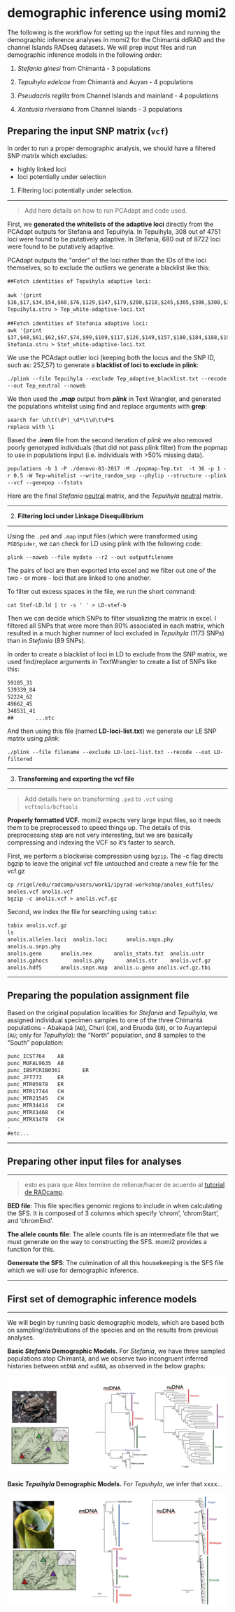 # demographic inference using momi2
The following is the workflow for setting up the input files and running the demographic inference analyses in momi2 for the Chimantá ddRAD and the channel Islands RADseq datasets. We will prep input files and run demographic inference models in the following order: 

1. *Stefania ginesi* from Chimantá - 3 populations

2. *Tepuihyla edelcae* from Chimantá and Auyan - 4 populations
3. *Pseudacris regilla* from Channel Islands and mainland - 4 populations
4. *Xantusia riversiana* from Channel Islands - 3 populations

## Preparing the input SNP matrix (`vcf`)


In order to run a proper demographic analysis, we should have a filtered SNP matrix which excludes: 

- highly linked loci
- loci potentially under selection



1. Filtering loci potentially under selection.
----- 


>Add here details on how to run PCAdapt and code used.

First, we **generated the whitelists of the adaptive loci** directly from the PCAdapt outputs for Stefania and Tepuihyla. In Tepuihyla, 308 out of 4751 loci were found to be putatively adaptive. In Stefania, 680 out of 8722 loci were found to be putatively adaptive. 


PCAdapt outputs the "order" of the loci rather than the IDs of the loci themselves, so to exclude the outliers we generate a blacklist like this:

	##Fetch identities of Tepuihyla adaptive loci:
	
	awk '{print $16,$17,$34,$54,$60,$76,$129,$147,$179,$200,$218,$245,$305,$306,$308,$318,$319,$332,$333,$348,$356,$361,$369,$370,$371,$383,$393,$416,$423,$435,$447,$488,$491,$552,$558,$561,$566,$568,$585,$591,$604,$621,$638,$647,$660,$679,$680,$685,$686,$689,$693,$696,$702,$723,$733,$749,$764,$776,$787,$791,$816,$847,$851,$855,$901,$915,$918,$923,$963,$970,$990,$996,$1005,$1037,$1047,$1093,$1098,$1118,$1139,$1155,$1157,$1161,$1164,$1172,$1197,$1230,$1248,$1257,$1273,$1276,$1285,$1337,$1361,$1385,$1408,$1416,$1444,$1446,$1463,$1470,$1477,$1481,$1485,$1506,$1524,$1545,$1574,$1596,$1610,$1681,$1692,$1702,$1719,$1726,$1730,$1755,$1763,$1768,$1795,$1798,$1809,$1815,$1816,$1823,$1867,$1880,$1881,$1882,$1903,$1906,$1933,$1949,$1961,$1973,$2005,$2017,$2020,$2057,$2074,$2123,$2176,$2215,$2274,$2291,$2320,$2333,$2356,$2378,$2382,$2383,$2391,$2421,$2422,$2440,$2483,$2486,$2492,$2496,$2498,$2504,$2525,$2532,$2533,$2556,$2582,$2588,$2589,$2621,$2630,$2634,$2638,$2655,$2670,$2675,$2701,$2724,$2755,$2769,$2781,$2810,$2813,$2849,$2872,$2900,$2907,$2911,$2956,$2970,$3000,$3007,$3014,$3032,$3033,$3041,$3072,$3075,$3111,$3130,$3132,$3226,$3236,$3238,$3243,$3244,$3257,$3263,$3277,$3290,$3294,$3297,$3311,$3328,$3337,$3346,$3380,$3381,$3393,$3398,$3404,$3416,$3430,$3434,$3439,$3442,$3445,$3481,$3484,$3490,$3527,$3537,$3574,$3583,$3592,$3594,$3607,$3617,$3618,$3627,$3635,$3642,$3660,$3698,$3716,$3724,$3727,$3745,$3777,$3778,$3787,$3801,$3827,$3835,$3837,$3882,$3890,$3896,$3903,$3914,$3948,$3952,$3961,$3984,$3996,$3998,$4005,$4080,$4105,$4125,$4144,$4168,$4193,$4198,$4212,$4216,$4220,$4226,$4240,$4243,$4245,$4257,$4267,$4286,$4337,$4377,$4388,$4412,$4423,$4431,$4437,$4450,$4452,$4459,$4464,$4481,$4509,$4512,$4514,$4577,$4586,$4588,$4618,$4653,$4656,$4718,$4728,$4731,$4733,$4749}' Tepuihyla.stru > Tep_white-adaptive-loci.txt

	##Fetch identities of Stefania adaptive loci: 
	awk '{print $37,$48,$61,$62,$67,$74,$99,$109,$117,$126,$149,$157,$180,$184,$188,$199,$200,$211,$215,$225,$230,$257,$263,$265,$286,$288,$299,$308,$418,$456,$484,$517,$521,$536,$539,$544,$581,$623,$635,$644,$649,$675,$706,$711,$720,$740,$759,$767,$772,$773,$792,$821,$822,$830,$875,$885,$893,$901,$911,$921,$923,$927,$932,$941,$944,$967,$983,$993,$1017,$1026,$1034,$1040,$1042,$1050,$1052,$1054,$1065,$1110,$1112,$1118,$1122,$1130,$1131,$1134,$1149,$1161,$1181,$1190,$1198,$1230,$1236,$1255,$1271,$1281,$1304,$1313,$1338,$1349,$1352,$1359,$1375,$1386,$1390,$1408,$1410,$1434,$1437,$1440,$1441,$1446,$1449,$1468,$1473,$1497,$1499,$1502,$1516,$1530,$1533,$1543,$1565,$1623,$1626,$1629,$1635,$1639,$1649,$1654,$1656,$1662,$1669,$1690,$1698,$1709,$1725,$1731,$1739,$1740,$1792,$1800,$1801,$1806,$1816,$1828,$1832,$1846,$1850,$1857,$1860,$1902,$1918,$1934,$1935,$1943,$1960,$2003,$2027,$2032,$2047,$2061,$2063,$2078,$2106,$2111,$2113,$2124,$2127,$2144,$2161,$2163,$2202,$2231,$2243,$2257,$2263,$2266,$2284,$2289,$2292,$2336,$2376,$2379,$2389,$2392,$2405,$2408,$2419,$2426,$2446,$2457,$2469,$2476,$2489,$2511,$2517,$2518,$2542,$2545,$2546,$2558,$2576,$2580,$2605,$2613,$2628,$2646,$2653,$2663,$2665,$2675,$2687,$2693,$2718,$2722,$2730,$2739,$2744,$2746,$2747,$2752,$2762,$2768,$2783,$2791,$2795,$2801,$2804,$2807,$2815,$2826,$2827,$2828,$2855,$2864,$2880,$2887,$2890,$2904,$2924,$2925,$2960,$2965,$2979,$2990,$2999,$3005,$3007,$3025,$3037,$3039,$3044,$3046,$3065,$3090,$3095,$3127,$3157,$3166,$3186,$3194,$3202,$3247,$3261,$3275,$3283,$3332,$3333,$3340,$3356,$3407,$3418,$3426,$3456,$3465,$3476,$3499,$3517,$3545,$3565,$3609,$3655,$3674,$3696,$3715,$3719,$3724,$3751,$3803,$3807,$3845,$3861,$3885,$3903,$3908,$3916,$3918,$3925,$3976,$3981,$4006,$4026,$4028,$4043,$4044,$4052,$4060,$4068,$4078,$4081,$4084,$4087,$4118,$4119,$4141,$4174,$4190,$4192,$4198,$4206,$4211,$4233,$4237,$4239,$4250,$4278,$4340,$4346,$4348,$4365,$4369,$4459,$4474,$4482,$4490,$4491,$4534,$4550,$4555,$4558,$4581,$4582,$4587,$4588,$4597,$4606,$4616,$4619,$4632,$4635,$4638,$4646,$4650,$4655,$4656,$4671,$4676,$4681,$4682,$4686,$4696,$4749,$4756,$4767,$4770,$4791,$4819,$4820,$4829,$4834,$4838,$4841,$4850,$4881,$4892,$4896,$4898,$4901,$4904,$4922,$4937,$4945,$4989,$5001,$5022,$5042,$5064,$5070,$5138,$5141,$5174,$5175,$5186,$5188,$5199,$5251,$5267,$5273,$5274,$5285,$5308,$5316,$5349,$5350,$5352,$5357,$5366,$5448,$5460,$5466,$5472,$5476,$5477,$5481,$5500,$5517,$5523,$5527,$5550,$5570,$5599,$5603,$5606,$5612,$5628,$5634,$5658,$5660,$5662,$5677,$5679,$5697,$5705,$5711,$5721,$5728,$5732,$5763,$5764,$5828,$5834,$5861,$5888,$5895,$5904,$5909,$5930,$5954,$5971,$5973,$5995,$5998,$6000,$6009,$6018,$6037,$6050,$6052,$6090,$6097,$6104,$6152,$6154,$6180,$6194,$6204,$6211,$6219,$6230,$6234,$6240,$6245,$6250,$6272,$6282,$6291,$6292,$6293,$6308,$6318,$6334,$6344,$6345,$6352,$6363,$6387,$6398,$6400,$6405,$6414,$6423,$6435,$6441,$6446,$6453,$6464,$6467,$6498,$6499,$6503,$6510,$6533,$6538,$6564,$6566,$6579,$6592,$6614,$6620,$6627,$6630,$6639,$6650,$6655,$6666,$6671,$6697,$6722,$6727,$6740,$6741,$6759,$6766,$6772,$6785,$6788,$6797,$6802,$6804,$6816,$6819,$6844,$6846,$6848,$6852,$6856,$6871,$6877,$6891,$6892,$6895,$6897,$6903,$6910,$6940,$6953,$6976,$6980,$6993,$7004,$7006,$7019,$7058,$7090,$7109,$7112,$7119,$7128,$7129,$7152,$7169,$7175,$7177,$7206,$7231,$7235,$7238,$7254,$7256,$7260,$7271,$7275,$7283,$7308,$7315,$7318,$7324,$7335,$7336,$7370,$7383,$7398,$7457,$7464,$7511,$7512,$7548,$7550,$7551,$7569,$7577,$7584,$7599,$7611,$7612,$7627,$7645,$7646,$7649,$7655,$7656,$7657,$7668,$7675,$7683,$7698,$7702,$7732,$7755,$7783,$7785,$7795,$7808,$7820,$7857,$7861,$7908,$7913,$7918,$7923,$7936,$7945,$7954,$7958,$7972,$7974,$7990,$7995,$7998,$8010,$8020,$8047,$8048,$8059,$8062,$8076,$8082,$8171,$8179,$8190,$8200,$8227,$8228,$8251,$8266,$8289,$8290,$8292,$8297,$8298,$8308,$8333,$8341,$8386,$8394,$8396,$8398,$8411,$8436,$8438,$8442,$8455,$8460,$8463,$8465,$8476,$8496,$8550,$8552,$8586,$8607,$8624,$8629,$8640,$8666,$8673,$8674,$8676,$8699,$8714,$8721}' Stefania.stru > Stef_white-adaptive-loci.txt


We use the PCAdapt outlier loci (keeping both the locus and the SNP ID, such as: 257_57) to generate a **blacklist of loci to exclude in plink**: 

	./plink --file Tepuihyla --exclude Tep_adaptive_blacklist.txt --recode --out Tep_neutral --noweb


We then used the ***.map*** output from ***plink*** in Text Wrangler, and generated the populations whitelist using find and replace arguments with **grep**:

	search for \d\t(\d*)_\d*\t\d\t\d*$
	replace with \1

Based the **.irem** file from the second iteration of *plink* we also removed poorly genotyped individuals (that did not pass plink filter) from the popmap to use in populations input (i.e. individuals with >50% missing data). 

	populations -b 1 -P ./denovo-03-2017 -M ./popmap-Tep.txt  -t 36 -p 1 -r 0.5 -W Tep-whitelist --write_random_snp --phylip --structure --plink --vcf --genepop --fstats

Here are the final *Stefania*  [neutral](https://github.com/pesalerno/Chimanta-genomics/blob/master/Stef_neutral.stru) matrix, and the *Tepuihyla*  [neutral](https://github.com/pesalerno/Chimanta-genomics/blob/master/Tep_neutral.stru) matrix. 

---------------------

2. **Filtering loci under Linkage Disequilibrium** 
---

Using the `.ped` and `.map` input files (which were transformed using `PGDSpider`, we can check for LD using plink with the following code: 

	plink --noweb --file mydata --r2 --out outputfilename 
	
	
The pairs of loci are then exported into excel and we filter out one of the two - or more - loci that are linked to one another.

To filter out excess spaces in the file, we run the short command:

	cat Stef-LD.ld | tr -s ' ' > LD-stef-b
 
Then we can decide which SNPs to filter visualizing the matrix in excel. I filtered all SNPs that were more than 80% associated in each matrix, which resulted in a much higher numner of loci excluded in *Tepuihyla* (1173 SNPs) than in *Stefania* (89 SNPs). 

In order to create a blacklist of loci in LD to exclude from the SNP matrix, we used find/replace arguments in TextWrangler to create a list of SNPs like this:

	59185_31
	539339_84
	52224_62
	49662_45
	348531_41
	##       ...etc

And then using this file (named **LD-loci-list.txt**) we generate our LE SNP matrix using *plink*: 

	./plink --file filename --exclude LD-loci-list.txt --recode --out LD-filtered
	

--------------------

3. **Transforming and exporting the vcf file**
----

> Add details here on transforming `.ped` to `.vcf` using `vcftools/bcftools`

**Properly formatted VCF.** momi2 expects very large input files, so it needs them to be preprocessed to speed things up. The details of this preprocessing step are not very interesting, but we are basically compressing and indexing the VCF so it’s faster to search.


First, we perform a blockwise compression using `bgzip`. The -c flag directs bgzip to leave the original vcf file untouched and create a new file for the vcf.gz
	
	cp /rigel/edu/radcamp/users/work1/ipyrad-workshop/anoles_outfiles/	anoles.vcf anolis.vcf
	bgzip -c anolis.vcf > anolis.vcf.gz

Second, we index the file for searching using `tabix`: 

	tabix anolis.vcf.gz
	ls
	anolis.alleles.loci  anolis.loci      anolis.snps.phy	anolis.u.snps.phy
	anolis.geno	     anolis.nex       anolis_stats.txt	anolis.ustr
	anolis.gphocs	     anolis.phy       anolis.str	anolis.vcf.gz
	anolis.hdf5	     anolis.snps.map  anolis.u.geno	anolis.vcf.gz.tbi

------------------

## Preparing the population assignment file


Based on the original population localities for *Stefania* and *Tepuihyla*, we assigned individual specimen samples to one of the three Chimantá populations - Abakapá (`AB`), Churí (`CH`), and Eruoda (`ER`), or to Auyantepui (`AU`; only for *Tepuihyla*): the “North” population, and 8 samples to the “South” population:

	punc_ICST764    AB
	punc_MUFAL9635  AB
	punc_IBSPCRIB0361       ER
	punc_JFT773     ER
	punc_MTR05978   ER
	punc_MTR17744   CH
	punc_MTR21545   CH
	punc_MTR34414   CH
	punc_MTRX1468   CH
	punc_MTRX1478   CH
	.
	#etc...

----
## Preparing other input files for analyses
------
>esto es para que Alex termine de rellenar/hacer de acuerdo al [tutorial de RADcamp](https://radcamp.github.io/Yale2019/07_momi2_API.html). 

**BED file**: This file specifies genomic regions to include in when calculating the SFS. It is composed of 3 columns which specify ‘chrom’, ‘chromStart’, and ‘chromEnd’.

**The allele counts file**: The allele counts file is an intermediate file that we must generate on the way to constructing the SFS. momi2 provides a function for this.

**Genereate the SFS**: The culmination of all this housekeeping is the SFS file which we will use for demographic inference.

----
## First set of demographic inference models
------

We will begin by running basic demographic models, which are based both on sampling/distributions of the species and on the results from previous analyses. 

**Basic *Stefania* Demographic Models.** For *Stefania*, we have three sampled populations atop Chimantá, and we observe two incongruent inferred histories between `mtDNA` and `nuDNA`, as observed in the below graphs: 

![](https://github.com/pesalerno/demographic-inf/blob/master/files/stefania-trees.png)


**Basic *Tepuihyla* Demographic Models.** For *Tepuihyla*, we infer that xxxx...

![](https://github.com/pesalerno/demographic-inf/blob/master/files/tepuihyla-trees.png)